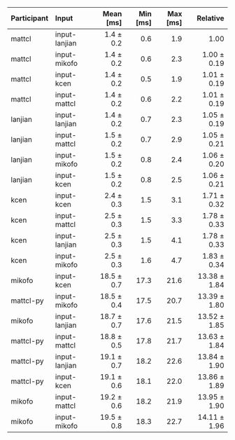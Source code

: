 | Participant | Input | Mean [ms] | Min [ms] | Max [ms] | Relative |
|:---|:---|---:|---:|---:|---:|
| mattcl | input-lanjian | 1.4 ± 0.2 | 0.6 | 1.9 | 1.00 |
| mattcl | input-mikofo | 1.4 ± 0.2 | 0.6 | 2.3 | 1.00 ± 0.19 |
| mattcl | input-kcen | 1.4 ± 0.2 | 0.5 | 1.9 | 1.01 ± 0.19 |
| mattcl | input-mattcl | 1.4 ± 0.2 | 0.6 | 2.2 | 1.01 ± 0.19 |
| lanjian | input-lanjian | 1.4 ± 0.2 | 0.7 | 2.3 | 1.05 ± 0.19 |
| lanjian | input-mattcl | 1.5 ± 0.2 | 0.7 | 2.9 | 1.05 ± 0.21 |
| lanjian | input-mikofo | 1.5 ± 0.2 | 0.8 | 2.4 | 1.06 ± 0.20 |
| lanjian | input-kcen | 1.5 ± 0.2 | 0.8 | 2.5 | 1.06 ± 0.21 |
| kcen | input-kcen | 2.4 ± 0.3 | 1.5 | 3.1 | 1.71 ± 0.32 |
| kcen | input-mattcl | 2.5 ± 0.3 | 1.5 | 3.3 | 1.78 ± 0.33 |
| kcen | input-lanjian | 2.5 ± 0.3 | 1.5 | 4.1 | 1.78 ± 0.33 |
| kcen | input-mikofo | 2.5 ± 0.3 | 1.6 | 4.7 | 1.83 ± 0.34 |
| mikofo | input-kcen | 18.5 ± 0.7 | 17.3 | 21.6 | 13.38 ± 1.84 |
| mattcl-py | input-mikofo | 18.5 ± 0.4 | 17.5 | 20.7 | 13.39 ± 1.80 |
| mikofo | input-lanjian | 18.7 ± 0.7 | 17.6 | 21.5 | 13.52 ± 1.85 |
| mattcl-py | input-mattcl | 18.8 ± 0.5 | 17.8 | 21.7 | 13.63 ± 1.84 |
| mattcl-py | input-lanjian | 19.1 ± 0.7 | 18.2 | 22.6 | 13.84 ± 1.90 |
| mattcl-py | input-kcen | 19.1 ± 0.6 | 18.1 | 22.0 | 13.86 ± 1.89 |
| mikofo | input-mattcl | 19.2 ± 0.6 | 18.2 | 21.9 | 13.95 ± 1.90 |
| mikofo | input-mikofo | 19.5 ± 0.8 | 18.3 | 22.7 | 14.11 ± 1.96 |
